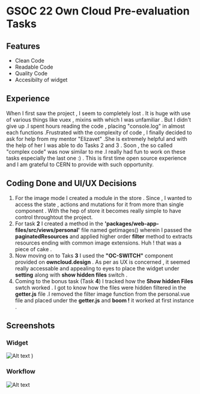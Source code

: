 # GSOC 22 Own Cloud Pre-evaluation Tasks
## Features

- Clean Code
- Readable Code
- Quality Code
- Accesibilty of widget 

## Experience
When I first saw the project , I  seem to completely lost . It is huge with use of various things like vuex , mixins with which I was unfamiliar . But I didn't give up .I spent hours reading the code , placing "console.log" in almost each functions .Frustrated with the complexity of code , I finally decided to ask for help from my mentor "Elizavet" .She is extremely helpful and  with the help of her I was able to do Tasks 2 and 3 . Soon , the so called "complex code" was now similar to me .I really had fun to work on these tasks especially the last one :) .
This is first time open source experience and I am grateful to CERN to provide with such opportunity.
## Coding Done and UI/UX Decisions

1) For the image mode I created a module in the store . Since , I wanted to access the state , actions and mutations for it from more than single component . With the hep of store it becomes really simple to have control throughtout the project. 
2) For task **2** I created a method in the **'packages/web-app-files/src/views/personal'** file named getimages() wherein I passed the **paginatedResources** and applied higher order **filter** method to extracts resources ending with common image extensions. Huh ! that was a piece of cake .
3) Now moving on to Taks **3** I used the **"OC-SWITCH"** component provided on **owncloud.design** . As per as UX is concerned , it seemed really accessable and appealing to eyes to place the widget under **setting** along with **show hidden files** switch . 
4) Coming to the bonus task (Task **4**)  I tracked how the **Show hidden Files** swtch worked . I got to know how the files were hidden filtered in the **getter.js** file .I removed the filter image function from the personal.vue file and placed under the **getter.js** and **boom !** it worked at first instance .

## Screenshots
### Widget
![Alt text](https://drive.google.com/uc?export=view&id=1uDecZUUsAbp4Jq3Im3Twemou3B8ET7s0) )

### Workflow
![Alt text](https://drive.google.com/uc?export=view&id=1Ghc7zPijpYIf6JcURax8tRXLQZc8sTC-) 
